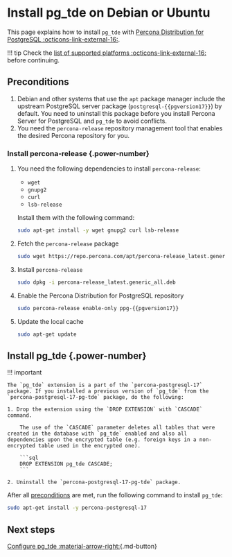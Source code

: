 # Install pg_tde on Debian or Ubuntu

This page explains how to install `pg_tde` with [Percona Distribution for PostgreSQL :octicons-link-external-16:](https://docs.percona.com/postgresql/latest/index.html).

!!! tip
    Check the [list of supported platforms :octicons-link-external-16:](https://www.percona.com/services/policies/percona-software-support-lifecycle) before continuing.

## Preconditions

1. Debian and other systems that use the `apt` package manager include the upstream PostgreSQL server package (`postgresql-{{pgversion17}}`) by default. You need to uninstall this package before you install Percona Server for PostgreSQL and `pg_tde` to avoid conflicts.
2. You need the `percona-release` repository management tool that enables the desired Percona repository for you.

### Install percona-release {.power-number}

1. You need the following dependencies to install `percona-release`:

    - `wget`
    - `gnupg2`
    - `curl`
    - `lsb-release`

    Install them with the following command:

    ```{.bash data-prompt="$"}
    sudo apt-get install -y wget gnupg2 curl lsb-release
    ```

2. Fetch the `percona-release` package

    ```{.bash data-prompt="$"}
    sudo wget https://repo.percona.com/apt/percona-release_latest.generic_all.deb
    ```

3. Install `percona-release`

    ```{.bash data-prompt="$"}
    sudo dpkg -i percona-release_latest.generic_all.deb
    ```

4. Enable the Percona Distribution for PostgreSQL repository

    ```{.bash data-prompt="$"}
    sudo percona-release enable-only ppg-{{pgversion17}}
    ```

6. Update the local cache

    ```{.bash data-prompt="$"}
    sudo apt-get update
    ```

## Install pg_tde {.power-number}

!!! important

    The `pg_tde` extension is a part of the `percona-postgresql-17` package. If you installed a previous version of `pg_tde` from the `percona-postgresql-17-pg-tde` package, do the following:

    1. Drop the extension using the `DROP EXTENSION` with `CASCADE` command.

        The use of the `CASCADE` parameter deletes all tables that were created in the database with `pg_tde` enabled and also all dependencies upon the encrypted table (e.g. foreign keys in a non-encrypted table used in the encrypted one).     

        ```sql
        DROP EXTENSION pg_tde CASCADE;
        ```

    2. Uninstall the `percona-postgresql-17-pg-tde` package.  

After all [preconditions](#preconditions) are met, run the following command to install `pg_tde`:

```{.bash data-prompt="$"}
sudo apt-get install -y percona-postgresql-17
```

## Next steps

[Configure pg_tde :material-arrow-right:](setup.md){.md-button}
